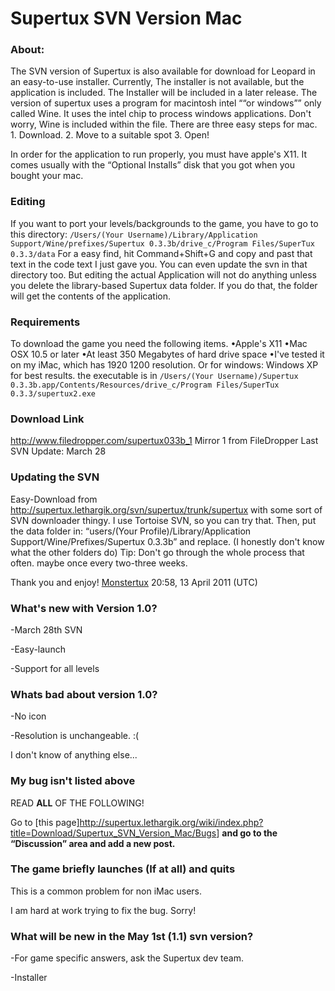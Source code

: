 Supertux SVN Version Mac
========================

### About:

The SVN version of Supertux is also available for download for Leopard in an easy-to-use installer. Currently, The installer is not available, but the application is included. The Installer will be included in a later release. The version of supertux uses a program for macintosh intel ““or windows”” only called Wine. It uses the intel chip to process windows applications. Don't worry, Wine is included within the file. There are three easy steps for mac. 1. Download. 2. Move to a suitable spot 3. Open!

In order for the application to run properly, you must have apple's X11. It comes usually with the “Optional Installs” disk that you got when you bought your mac.

### Editing

If you want to port your levels/backgrounds to the game, you have to go to this directory: `/Users/(Your Username)/Library/Application Support/Wine/prefixes/Supertux 0.3.3b/drive_c/Program Files/SuperTux 0.3.3/data` For a easy find, hit Command+Shift+G and copy and past that text in the code text I just gave you. You can even update the svn in that directory too. But editing the actual Application will not do anything unless you delete the library-based Supertux data folder. If you do that, the folder will get the contents of the application.

### Requirements

To download the game you need the following items. •Apple's X11 •Mac OSX 10.5 or later •At least 350 Megabytes of hard drive space •I've tested it on my iMac, which has 1920 1200 resolution. Or for windows: Windows XP for best results. the executable is in `/Users/(Your Username)/Supertux 0.3.3b.app/Contents/Resources/drive_c/Program Files/SuperTux 0.3.3/supertux2.exe`

### Download Link

<http://www.filedropper.com/supertux033b_1> Mirror 1 from FileDropper Last SVN Update: March 28

### Updating the SVN

Easy-Download from <http://supertux.lethargik.org/svn/supertux/trunk/supertux> with some sort of SVN downloader thingy. I use Tortoise SVN, so you can try that. Then, put the data folder in: “users/(Your Profile)/Library/Application Support/Wine/Prefixes/Supertux 0.3.3b” and replace. (I honestly don't know what the other folders do) Tip: Don't go through the whole process that often. maybe once every two-three weeks.

Thank you and enjoy! [Monstertux](User:Monster "wikilink") 20:58, 13 April 2011 (UTC)

### What's new with Version 1.0?

-March 28th SVN

-Easy-launch

-Support for all levels

### Whats **bad** about version 1.0?

-No icon

-Resolution is unchangeable. :(

I don't know of anything else...

### My bug isn't listed above

READ **ALL** OF THE FOLLOWING!

Go to \[this page\]<http://supertux.lethargik.org/wiki/index.php?title=Download/Supertux_SVN_Version_Mac/Bugs>\] **and go to the “Discussion” area and add a new post.**

### The game briefly launches (If at all) and quits

This is a common problem for non iMac users.

I am hard at work trying to fix the bug. Sorry!

### What will be new in the May 1st (1.1) svn version?

-For game specific answers, ask the Supertux dev team.

-Installer
